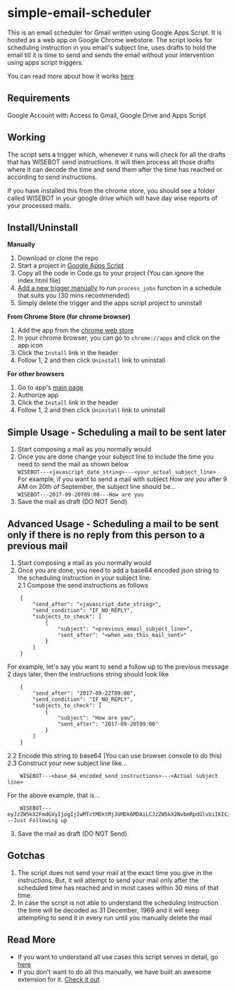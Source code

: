 simple-email-scheduler
======================
This is an email scheduler for Gmail written using Google Apps Script. It is hosted as a web app on Google Chrome webstore. The script looks for scheduling instruction in you email's subject line, uses drafts to hold the email till it is time to send and sends the email without your intervention using apps script triggers.

You can read more about how it works [here][1]

Requirements
------------
Google Account with Access to Gmail, Google Drive and Apps Script

Working
-------
The script sets a trigger which, whenever it runs will check for all the drafts that has WISEBOT send instructions. It will then process all those drafts where it can decode the time and send them after the time has reached or according to send instructions.   

If you have installed this from the chrome store, you should see a folder called WISEBOT in your google drive which will have day wise reports of your processed mails.   

Install/Uninstall
---------------------------
**Manually**   
1. Download or clone the repo   
2. Start a project in [Google Apps Script][2]   
3. Copy all the code in Code.gs to your project (You can ignore the index.html file)   
4. [Add a new trigger manually][3]  to run ```process_jobs``` function in a schedule that suits you (30 mins recommended)
5. Simply delete the trigger and the apps script project to uninstall   

**From Chrome Store (for chrome browser)**   
1. Add the app from the [chrome web store][4]   
2. In your chrome browser, you can go to ```chrome://apps``` and click on the app icon   
3. Click the ```Install``` link in the header   
4. Follow 1, 2 and then click ```Uninstall``` link to uninstall   

**For other browsers**   
1. Go to app's [main page][5]   
2. Authorize app   
3. Click the ```Install``` link in the header   
4. Follow 1, 2 and then click ```Uninstall``` link to uninstall   

Simple Usage - Scheduling a mail to be sent later
-------------------------------------------------
1. Start composing a mail as you normally would   
2. Once you are done change your subject line to include the time you need to send the mail as shown below   
```WISEBOT---<javascript_date_string>---<your_actual_subject_line>```   
For example, if you want to send a mail with subject _How are you_ after 9 AM on 20th of September, the subject line should be...   
```WISEBOT---2017-09-20T09:00---How are you```   
3. Save the mail as draft (DO NOT Send)   

Advanced Usage - Scheduling a mail to be sent only if there is no reply from this person to a previous mail
-----------------------------------------------------------------------------------------
1. Start composing a mail as you normally would   
2. Once you are done, you need to add a base64 encoded json string to the scheduling instruction in your subject line.   
2.1 Compose the send instructions as follows
```
    {
        "send_after": "<javascript_date_string>",
        "send_condition": "IF_NO_REPLY",
        "subjects_to_check": [
            {
                "subject": "<previous_email_subject_line>",
                "sent_after": "<when_was_this_mail_sent>"
            }
        ]
    }
```
For example, let's say you want to send a follow up to the previous message 2 days later, then the instructions string should look like   
```
    {
        "send_after": "2017-09-22T09:00",
        "send_condition": "IF_NO_REPLY",
        "subjects_to_check": [
            {
                "subject": "How are you",
                "sent_after": "2017-09-20T09:00"
            }
        ]
    }
```
2.2 Encode this string to base64 (You can use browser console to do this)   
2.3 Construct your new subject line like...   
```
    WISEBOT---<base_64_encoded_send_instructions>---<Actual subject line>
```
For the above example, that is...   
```
    WISEBOT---eyJzZW5kX2FmdGVyIjogIjIwMTctMDktMjJUMDk6MDAiLCJzZW5kX2NvbmRpdGlvbiI6ICJJRl9OT19SRVBMWSIsInN1YmplY3RzX3RvX2NoZWNrIjogW3sic3ViamVjdCI6ICJIb3cgYXJlIHlvdSIsInNlbnRfYWZ0ZXIiOiAiMjAxNy0wOS0yMFQwOTowMCJ9XX0=---Just Following up
```   
3. Save the mail as draft (DO NOT Send)   


Gotchas
-------
1. The script does not send your mail at the exact time you give in the instructions. But, it will attempt to send your mail only after the scheduled time has reached and in most cases within 30 mins of that time.   
2. In case the script is not able to understand the scheduling instruction the time will be decoded as 31 December, 1969 and it will keep attempting to send it in every run until you manually delete the mail

Read More
---------
* If you want to understand all use cases this script serves in detail, go [here][1]
* If you don't want to do all this manually, we have built an awesome extension for it. [Check it out][6]



[1]: https://wisebot.io/simple-email-scheduler-for-gmail.html
[2]: https://developers.google.com/apps-script/
[3]: https://developers.google.com/apps-script/guides/triggers/installable#managing_triggers_manually
[4]: https://chrome.google.com/webstore/detail/nbmpdhdjogfaoghpjdldfnlbbgpjohbj/
[5]: https://script.google.com/macros/s/AKfycbzlhN8C66VR_JfGd_jYK9EhGNyaDTODjK2fnhHAgU1yE2B_MYo/exec
[6]: https://wisebot.io/

